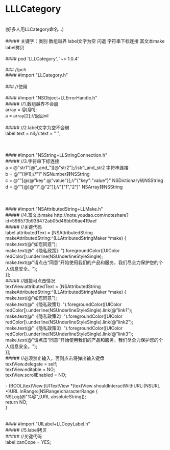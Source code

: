 # LLLCategory<br>
<br>
(好多人用LLCategory命名...)<br>
<br>
##### 关键字：类别 数组越界 label文字为空 闪退 字符串下标连接 富文本make label拷贝<br>
<br>
#### pod 'LLLCategory', '~> 1.0.4'<br>
<br>
### //pch<br>
#### #import "LLCategory.h"<br>
<br>
### //使用<br>
<br>
#### #import "NSObject+LLErrorHandle.h"<br>
##### //1.数组越界不会崩<br>
array = @[@1];<br>
a = array[2];//返回nil<br>
<br>
##### //2.label文字为空不会崩<br>
label.text = nil;//.text = " ";<br>
<br>
<br>
<br>
#### #import "NSString+LLStringConnection.h"<br>
##### //3.字符串下标连接<br>
a = @"str1"[@"_and_"][@"str2"];//str1_and_str2 字符串连接<br>
b = @""[@1];//"1" NSNumber转NSString<br>
c = @""[@{@"key":@"value"}];//"{"key":"value"}" NSDictionary转NSString<br>
d = @""[@[@"1",@"2"]];//"["1","2"]" NSArray转NSString<br>
<br>
<br>
<br>
#### #import "NSAttributedString+LLMake.h"<br>
##### //4.富文本make http://note.youdao.com/noteshare?id=596573b938472ab05d46bb06ae419aef<br>
##### //关键代码 <br>
 label.attributedText = [NSAttributedString makeAttributedString:^(LLAttributedStringMaker *make) {<br>
        make.text(@"如您同意");<br>
        make.text(@"《隐私政策》").foregroundColor([UIColor redColor]).underline(NSUnderlineStyleSingle);<br>
        make.text(@"请点击“同意”开始使用我们的产品和服务，我们尽全力保护您的个人信息安全。");<br>
    }];<br>
##### //链接可点击情况<br>
textView.attributedText = [NSAttributedString makeAttributedString:^(LLAttributedStringMaker *make) {<br>
        make.text(@"如您同意");<br>
        make.text(@"《隐私政策1》").foregroundColor([UIColor redColor]).underline(NSUnderlineStyleSingle).link(@"link1");<br>
        make.text(@"《隐私政策2》").foregroundColor([UIColor redColor]).underline(NSUnderlineStyleSingle).link(@"link2");<br>
        make.text(@"《隐私政策3》").foregroundColor([UIColor redColor]).underline(NSUnderlineStyleSingle).link(@"link3");<br>
        make.text(@"请点击“同意”开始使用我们的产品和服务，我们尽全力保护您的个人信息安全。");<br>
    }];<br>
##### //必须禁止输入，否则点击将弹出输入键盘<br>
textView.delegate = self;<br>
textView.editable = NO;<br>        
textView.scrollEnabled = NO;<br>
<br>
- (BOOL)textView:(UITextView *)textView shouldInteractWithURL:(NSURL *)URL inRange:(NSRange)characterRange {<br>
    NSLog(@"%@",[URL absoluteString]);<br>
    return NO;<br>
}<br>
<br>
<br>
#### #import "UILabel+LLCopyLabel.h"<br>
##### //5.label拷贝<br>
##### //关键代码 <br>
label.canCope = YES;<br>
<br>
<br>
